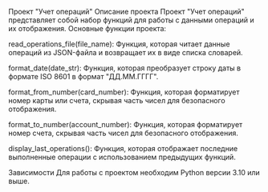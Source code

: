 
Проект "Учет операций"
Описание проекта
Проект "Учет операций" представляет собой набор функций для работы с данными операций и их отображения. Основные функции проекта:

read_operations_file(file_name): Функция, которая читает данные операций из JSON-файла и возвращает их в виде списка словарей.

format_date(date_str): Функция, которая преобразует строку даты в формате ISO 8601 в формат "ДД.ММ.ГГГГ".

format_from_number(card_number): Функция, которая форматирует номер карты или счета, скрывая часть чисел для безопасного отображения.

format_to_number(account_number): Функция, которая форматирует номер счета, скрывая часть чисел для безопасного отображения.

display_last_operations(): Функция, которая отображает последние выполненные операции с использованием предыдущих функций.

Зависимости
Для работы с проектом необходим Python версии 3.10 или выше.

